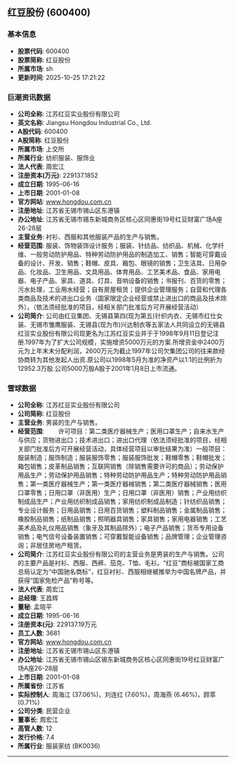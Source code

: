 ## 红豆股份 (600400)

### 基本信息

- **股票代码**: 600400
- **股票简称**: 红豆股份
- **所属市场**: sh
- **更新时间**: 2025-10-25 17:21:22

### 巨潮资讯数据

- **公司全称**: 江苏红豆实业股份有限公司
- **英文名称**: Jiangsu Hongdou Industrial Co., Ltd.
- **A股代码**: 600400
- **A股简称**: 红豆股份
- **所属市场**: 上交所
- **所属行业**: 纺织服装、服饰业
- **法人代表**: 周宏江
- **注册资本(万元)**: 229137.1852
- **成立日期**: 1995-06-16
- **上市日期**: 2001-01-08
- **官方网站**: www.hongdou.com.cn
- **注册地址**: 江苏省无锡市锡山区东港镇
- **办公地址**: 江苏省无锡市锡东新城商务区核心区同惠街19号红豆财富广场A座26-28层
- **主营业务**: 衬衫、西服和其他服装产品的生产与销售。
- **经营范围**: 服装、饰物装饰设计服务；服装、针纺品、纺织品、机械、化学纤维、一般劳动防护用品、特种劳动防护用品的制造加工、销售；智能可穿戴设备的设计、开发、销售；鞋帽、皮具、箱包、眼镜的销售；卫生洁具、日用杂品、化妆品、卫生用品、文具用品、体育用品、工艺美术品、食品、家用电器、电子产品、家具、道具、灯具、音响设备的销售；书报刊、百货的零售；污水处理，工业用水经营；自有房屋租赁；提供企业管理服务；自营和代理各类商品及技术的进出口业务（国家限定企业经营或禁止进出口的商品及技术除外）。（依法须经批准的项目，经相关部门批准后方可开展经营活动）
- **公司简介**: 公司由红豆集团、无锡县第四(现为第五)针织内衣、无锡市红仕女装、无锡市雏鹰服装、无锡县(现为市)兴达制衣等五家法人共同设立的无锡县红豆实业股份有限公司现更名为江苏红豆实业并于于1998年9月11日登记注册.1997年为了扩大公司规模，实施增资5000万元的方案.所增资金中2400万元为上年末未分配利润，2600万元为截止1997年公司欠集团公司的往来款经协商转为其他发起人出资.原公司以1998年5月为准的净资产以1:1的比例折为12952.3万股.公司5000万股A股于2001年1月8日上市流通。

### 雪球数据

- **公司全称**: 江苏红豆实业股份有限公司
- **公司简称**: 红豆股份
- **主营业务**: 男装的生产与销售。
- **经营范围**: 　　许可项目：第二类医疗器械生产；医用口罩生产；自来水生产与供应；货物进出口；技术进出口；进出口代理（依法须经批准的项目，经相关部门批准后方可开展经营活动，具体经营项目以审批结果为准）一般项目：服装制造；服饰制造；服装服饰零售；服装服饰批发；鞋帽零售；鞋帽批发；箱包销售；皮革制品销售；互联网销售（除销售需要许可的商品）；劳动保护用品生产；劳动保护用品销售；特种劳动防护用品生产；特种劳动防护用品销售；第一类医疗器械生产；第一类医疗器械销售；第二类医疗器械销售；医用口罩零售；日用口罩（非医用）生产；日用口罩（非医用）销售；产业用纺织制成品生产；产业用纺织制成品销售；家用纺织制成品制造；针纺织品销售；专业设计服务；日用品销售；日用百货销售；塑料制品销售；金属制品销售；橡胶制品销售；纸制品销售；照明器具销售；家具销售；家用电器销售；工艺美术品及礼仪用品销售（象牙及其制品除外）；电子产品销售；货币专用设备销售；电气信号设备装置销售；可穿戴智能设备销售；品牌管理；企业管理咨询；非居住房地产租赁。
- **公司简介**: 江苏红豆实业股份有限公司的主营业务是男装的生产与销售。公司的主要产品是衬衫、西服、西裤、茄克、T恤、毛衫。“红豆”商标被国家工商总局认定为“中国驰名商标”，红豆衬衫、西服相继被推举为中国名牌产品，并获得“国家免检产品”称号等。
- **法人代表**: 周宏江
- **总经理**: 王昌辉
- **董秘**: 孟晓平
- **成立日期**: 1995-06-16
- **注册资本(元)**: 229137.19万元
- **员工人数**: 3681
- **官方网站**: www.hongdou.com.cn
- **注册地址**: 江苏省无锡市锡山区东港镇
- **办公地址**: 江苏省无锡市锡山区锡东新城商务区核心区同惠街19号红豆财富广场A座26-28层
- **上市日期**: 2001-01-08
- **所属省份**: 江苏省
- **实际控制人**: 周海江 (37.06%)，刘连红 (7.60%)，周海燕 (6.46%)，顾萃 (0.71%)
- **公司分类**: 民营企业
- **董事长**: 周宏江
- **高管人数**: 12
- **发行价格**: 7.4
- **所属行业**: 服装家纺 (BK0036)

---